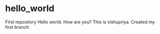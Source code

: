 # hello_world
First repository
Hello world. How are you?
This is vishupriya.
Created my first branch
